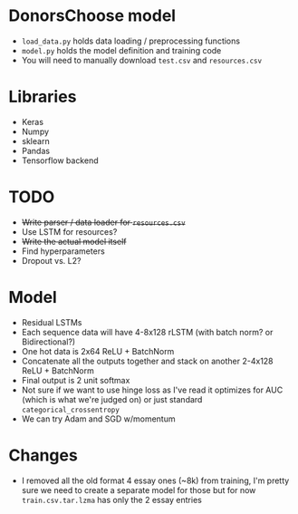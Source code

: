 # DonorsChoose model
- `load_data.py` holds data loading / preprocessing functions
- `model.py` holds the model definition and training code
- You will need to manually download `test.csv` and `resources.csv`
# Libraries
- Keras
- Numpy
- sklearn
- Pandas
- Tensorflow backend
# TODO
- ~~Write parser / data loader for `resources.csv`~~
- Use LSTM for resources?
- ~~Write the actual model itself~~
- Find hyperparameters
- Dropout vs. L2?
# Model
- Residual LSTMs
- Each sequence data will have 4-8x128 rLSTM (with batch norm? or Bidirectional?)
- One hot data is 2x64 ReLU + BatchNorm
- Concatenate all the outputs together and stack on another 2-4x128 ReLU + BatchNorm
- Final output is 2 unit softmax
- Not sure if we want to use hinge loss as I've read it optimizes for AUC (which is what we're judged on) or just standard `categorical_crossentropy`
- We can try Adam and SGD w/momentum
# Changes
- I removed all the old format 4 essay ones (~8k) from training, I'm pretty sure we need to create a separate model for those but for now `train.csv.tar.lzma` has only the 2 essay entries
